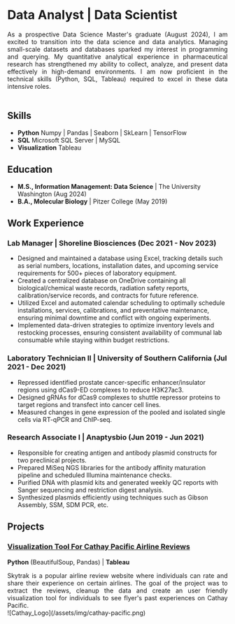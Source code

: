 # **Data Analyst | Data Scientist**<br>
<div style="text-align: justify;">
As a prospective Data Science Master's graduate (August 2024), I am excited to transition into the data science and data analytics. Managing small-scale datasets and databases sparked my interest in programming and querying. My quantitative analytical experience in pharmaceutical research has strengthened my ability to collect, analyze, and present data effectively in high-demand environments. I am now proficient in the technical skills (Python, SQL, Tableau) required to excel in these data intensive roles.
</div>
<br>

## **Skills**
- **Python**        Numpy | Pandas | Seaborn | SkLearn | TensorFlow
- **SQL**           Microsoft SQL Server | MySQL
- **Visualization** Tableau

## **Education**
- **M.S., Information Management: Data Science** | The University Washington (Aug 2024)
- **B.A., Molecular Biology** | Pitzer College (May 2019)

## **Work Experience**
### **Lab Manager | Shoreline Biosciences (Dec 2021 - Nov 2023)**
- Designed and maintained a database using Excel, tracking details such as serial numbers, locations, installation dates, and upcoming service requirements for 500+ pieces of laboratory equipment.<br>
- Created a centralized database on OneDrive containing all biological/chemical waste records, radiation safety reports, calibration/service records, and contracts for future reference.<br>
- Utilized Excel and automated calendar scheduling to optimally schedule installations, services, calibrations, and preventative maintenance, ensuring minimal downtime and conflict with ongoing experiments.<br>
- Implemented data-driven strategies to optimize inventory levels and restocking processes, ensuring consistent availability of communal lab consumable while staying within budget restrictions.

### **Laboratory Technician II | University of Southern California (Jul 2021 - Dec 2021)**
- Repressed identified prostate cancer-specific enhancer/insulator regions using dCas9-ED complexes to reduce H3K27ac3.<br>
- Designed gRNAs for dCas9 complexes to shuttle repressor proteins to target regions and transfect into cancer cell lines.<br>
- Measured changes in gene expression of the pooled and isolated single cells via RT-qPCR and ChIP-seq.

### **Research Associate I | Anaptysbio (Jun 2019 - Jun 2021)**
- Responsible for creating antigen and antibody plasmid constructs for two preclinical projects.<br>
- Prepared MiSeq NGS libraries for the antibody affinity maturation pipeline and scheduled Illumina maintenance checks.<br>
- Purified DNA with plasmid kits and generated weekly QC reports with Sanger sequencing and restriction digest analysis.<br>
- Synthesized plasmids efficiently using techniques such as Gibson Assembly, SSM, SDM PCR, etc.

## **Projects**
### [Visualization Tool For Cathay Pacific Airline Reviews](https://github.com/prestonc0903/cathaypacific_tableau/tree/main)
**Python** (BeautifulSoup, Pandas) | **Tableau**
<div style="text-align: justify;">
Skytrak is a popular airline review website where individuals can rate and share their experience on certain airlines. The goal of the project was to extract the reviews, cleanup the data and create an user friendly visualization tool for individuals to see flyer's past experiences on Cathay Pacific.
</div>
![Cathay_Logo](/assets/img/cathay-pacific.png)



